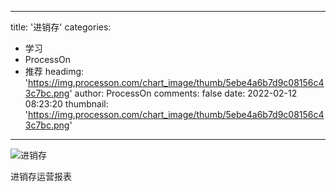 
---
title: '进销存'
categories: 
 - 学习
 - ProcessOn
 - 推荐
headimg: 'https://img.processon.com/chart_image/thumb/5ebe4a6b7d9c08156c43c7bc.png'
author: ProcessOn
comments: false
date: 2022-02-12 08:23:20
thumbnail: 'https://img.processon.com/chart_image/thumb/5ebe4a6b7d9c08156c43c7bc.png'
---

<div>   
<img class="thumb" alt="进销存" src="https://img.processon.com/chart_image/thumb/5ebe4a6b7d9c08156c43c7bc.png" referrerpolicy="no-referrer">
<p>进销存运营报表</p>  
</div>
            